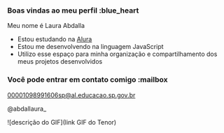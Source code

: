 ### Boas vindas ao meu perfil :blue_heart

Meu nome é Laura Abdalla

- Estou estudando na [Alura](https://www.alura.com.br)
- Estou me desenvolvendo na linguagem JavaScript
- Utilizo esse espaço para minha organização e compartilhamento dos meus projetos desenvolvidos

### Você pode entrar em contato comigo :mailbox

00001098991606sp@al.educacao.sp.gov.br

@abdallaura_

![descrição do GIF](link GIF do Tenor)

